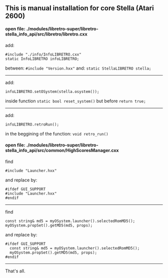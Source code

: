 ## This is manual installation for core Stella (Atari 2600)

#### open file: ./modules/libretro-super/libretro-stella_info_api/src/libretro/libretro.cxx

add:
```
#include "./info/InfoLIBRETRO.cxx"
static InfoLIBRETRO infoLIBRETRO;
```
between: `#include "Version.hxx"` and: `static StellaLIBRETRO stella;`

------------------------------------------------

add:
```
infoLIBRETRO.setOSystem(stella.osystem());
```
inside function `static bool reset_system()` but before `return true;`

------------------------------------------------

add:
```
infoLIBRETRO.retroRun();
```
in the beggining of the function: `void retro_run()`



#### open file: ./modules/libretro-super/libretro-stella_info_api/src/common/HighScoresManager.cxx

find
```
#include "Launcher.hxx"
```
and replace by:
```
#ifdef GUI_SUPPORT
#include "Launcher.hxx"
#endif
```

------------------------------------------------

find
```
const string& md5 = myOSystem.launcher().selectedRomMD5();
myOSystem.propSet().getMD5(md5, props);
```
and replace by:
```
#ifdef GUI_SUPPORT
  const string& md5 = myOSystem.launcher().selectedRomMD5();
  myOSystem.propSet().getMD5(md5, props);
#endif
```

------------------------------------------------

That's all.